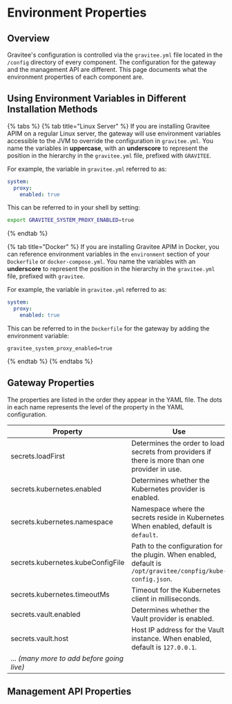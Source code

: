 # Environment Properties

## Overview

Gravitee's configuration is controlled via the `gravitee.yml` file located in the `/config` directory of every component. The configuration for the gateway and the management API are different. This page documents what the environment properties of each component are.

## Using Environment Variables in Different Installation Methods

{% tabs %}
{% tab title="Linux Server" %}
If you are installing Gravitee APIM on a regular Linux server, the gateway will use environment variables accessible to the JVM to override the configuration in `gravitee.yml`. You name the variables in **uppercase**, with an **underscore** to represent the position in the hierarchy in the `gravitee.yml` file, prefixed with `GRAVITEE`.&#x20;

For example, the variable in `gravitee.yml` referred to as:

```yaml
system:
  proxy:
    enabled: true
```

This can be referred to in your shell by setting:

```sh
export GRAVITEE_SYSTEM_PROXY_ENABLED=true
```
{% endtab %}

{% tab title="Docker" %}
If you are installing Gravitee APIM in Docker, you can reference environment variables in the `environment` section of your `Dockerfile` or `docker-compose.yml`. You name the variables with an **underscore** to represent the position in the hierarchy in the `gravitee.yml` file, prefixed with `gravitee`.

For example, the variable in `gravitee.yml` referred to as:

```yaml
system:
  proxy:
    enabled: true
```

This can be referred to in the `Dockerfile` for the gateway by adding the environment variable:

```properties
gravitee_system_proxy_enabled=true
```
{% endtab %}
{% endtabs %}

## Gateway Properties

The properties are listed in the order they appear in the YAML file. The dots in each name represents the level of the property in the YAML configuration.

<table><thead><tr><th width="320">Property</th><th>Use</th></tr></thead><tbody><tr><td>secrets.loadFirst</td><td>Determines the order to load secrets from providers if there is more than one provider in use.</td></tr><tr><td>secrets.kubernetes.enabled</td><td>Determines whether the Kubernetes provider is enabled.</td></tr><tr><td>secrets.kubernetes.namespace</td><td>Namespace where the secrets reside in Kubernetes. When enabled, default is <code>default</code>.</td></tr><tr><td>secrets.kubernetes.kubeConfigFile</td><td>Path to the configuration for the plugin. When enabled, default is <code>/opt/gravitee/conpfig/kube-config.json</code>.</td></tr><tr><td>secrets.kubernetes.timeoutMs</td><td>Timeout for the Kubernetes client in milliseconds.</td></tr><tr><td>secrets.vault.enabled</td><td>Determines whether the Vault provider is enabled.</td></tr><tr><td>secrets.vault.host</td><td>Host IP address for the Vault instance. When enabled, default is <code>127.0.0.1</code>.</td></tr><tr><td>... <em>(many more to add before going live)</em></td><td></td></tr></tbody></table>

## Management API Properties
